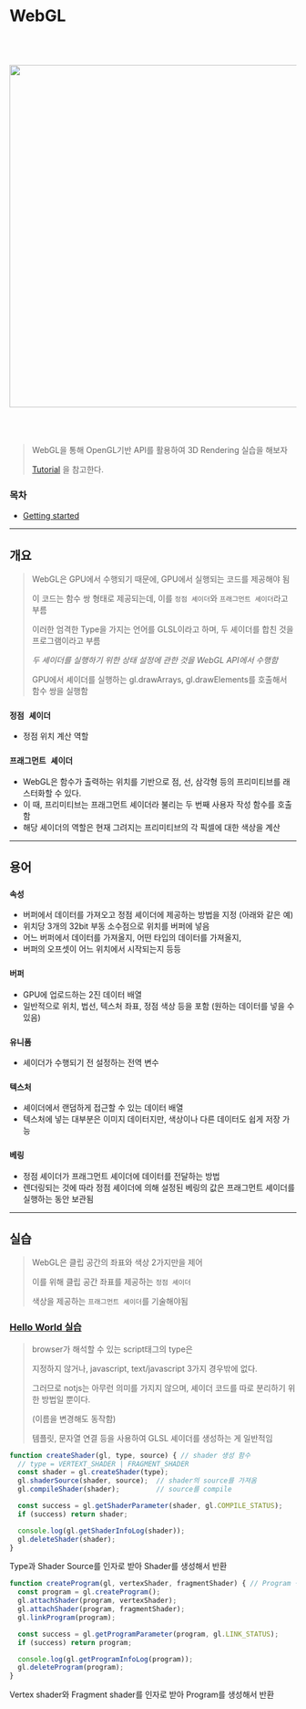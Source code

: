 # WebGL

<img src="https://user-images.githubusercontent.com/22098393/170988279-a8b4ed8b-0a1d-44df-96cc-2553b7b055b3.png" width="600" style="margin: 50px 0"/>

> WebGL을 통해 OpenGL기반 API를 활용하여 3D Rendering 실습을 해보자
> 
> [Tutorial](https://developer.mozilla.org/ko/docs/Web/API/WebGL_API/Tutorial) 을 참고한다.

### 목차
- [Getting started]()

---
## 개요
> WebGL은 GPU에서 수행되기 때문에, GPU에서 실행되는 코드를 제공해야 됨
> 
> 이 코드는 함수 쌍 형태로 제공되는데, 이를 `정점 셰이더`와 `프래그먼트 셰이더`라고 부름
> 
> 이러한 엄격한 Type을 가지는 언어를 GLSL이라고 하며, 두 셰이더를 합친 것을 프로그램이라고 부름
> 
> _두 셰이더를 실행하기 위한 상태 설정에 관한 것을 WebGL API에서 수행함_
> 
> GPU에서 셰이더를 실행하는 gl.drawArrays, gl.drawElements를 호출해서 함수 쌍을 실행함

### `정점 셰이더`

- 정점 위치 계산 역할 

### `프래그먼트 셰이더`

- WebGL은 함수가 출력하는 위치를 기반으로 점, 선, 삼각형 등의 프리미티브를 래스터화할 수 있다.
- 이 때, 프리미티브는 프래그먼트 셰이더라 불리는 두 번째 사용자 작성 함수를 호출함 
- 해당 셰이더의 역할은 현재 그려지는 프리미티브의 각 픽셀에 대한 색상을 계산

---
## 용어

### `속성`
- 버퍼에서 데이터를 가져오고 정점 셰이더에 제공하는 방법을 지정 (아래와 같은 예)
- 위치당 3개의 32bit 부동 소수점으로 위치를 버퍼에 넣음
- 어느 버퍼에서 데이터를 가져올지, 어떤 타입의 데이터를 가져올지,
- 버퍼의 오프셋이 어느 위치에서 시작되는지 등등

### `버퍼`
- GPU에 업로드하는 2진 데이터 배열
- 일반적으로 위치, 법선, 텍스처 좌표, 정점 색상 등을 포함 (원하는 데이터를 넣을 수 있음)

### `유니폼`
- 셰이더가 수행되기 전 설정하는 전역 변수

### `텍스처`
- 셰이더에서 랜덤하게 접근할 수 있는 데이터 배열
- 텍스처에 넣는 대부분은 이미지 데이터지만, 색상이나 다른 데이터도 쉽게 저장 가능

### `베링`
- 정점 셰이더가 프래그먼트 셰이더에 데이터를 전달하는 방법
- 렌더링되는 것에 따라 정점 셰이더에 의해 설정된 베링의 값은 프래그먼트 셰이더를 실행하는 동안 보관됨

---
## 실습

> WebGL은 클립 공간의 좌표와 색상 2가지만을 제어
> 
> 이를 위해 클립 공간 좌표를 제공하는 `정점 셰이더`
> 
> 색상을 제공하는 `프래그먼트 셰이더`를 기술해야됨

### [Hello World 실습](https://github.com/asci-00/TIL/webgl/src/figure_webgl.html)

> browser가 해석할 수 있는 script태그의 type은 
> 
> 지정하지 않거나, javascript, text/javascript 3가지 경우밖에 없다.  
> 
> 그러므로 notjs는 아무런 의미를 가지지 않으며, 셰이더 코드를 따로 분리하기 위한 방법일 뿐이다.
> 
> (이름을 변경해도 동작함)
> 
> 템플릿, 문자열 연결 등을 사용하여 GLSL 셰이더를 생성하는 게 일반적임

```javascript
function createShader(gl, type, source) { // shader 생성 함수
  // type = VERTEXT_SHADER | FRAGMENT_SHADER
  const shader = gl.createShader(type);
  gl.shaderSource(shader, source);  // shader의 source를 가져옴
  gl.compileShader(shader);         // source를 compile

  const success = gl.getShaderParameter(shader, gl.COMPILE_STATUS);
  if (success) return shader;

  console.log(gl.getShaderInfoLog(shader));
  gl.deleteShader(shader);
}
```
Type과 Shader Source를 인자로 받아 Shader를 생성해서 반환


```javascript
function createProgram(gl, vertexShader, fragmentShader) { // Program 생성 함수
  const program = gl.createProgram();
  gl.attachShader(program, vertexShader);
  gl.attachShader(program, fragmentShader);
  gl.linkProgram(program);

  const success = gl.getProgramParameter(program, gl.LINK_STATUS);
  if (success) return program;

  console.log(gl.getProgramInfoLog(program));
  gl.deleteProgram(program);
}
```
Vertex shader와 Fragment shader를 인자로 받아 Program를 생성해서 반환



